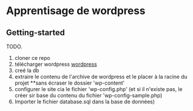 # Apprentisage de wordpress



## Getting-started

TODO.

1. cloner ce repo
2. télécharger wordpress [wordpress](https//)
3. creé la db
4. extraire le contenu de l'archive de wordpress et le placer à la racine du projet **sans écraser le dossier 'wp-content'
5. configurer le site cia le fichier 'wp-config.php' (et si il n'existe pas, le créer sir base du contenu du fichier 'wp-config-sample.php)
6. Importer le fichier database.sql dans la base de données)